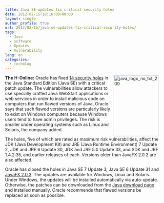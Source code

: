 ```yaml
---
title: Java SE updates fix critical security holes
date: 2012-02-15T18:16:00+00:00
layout: single
author_profile: true
url: 2012/02/15/java-se-updates-fix-critical-security-holes/
tags:
  - Java
  - software
  - Updates
  - Vulnerability
lang: en
categories: 
  - techblog
---
```

[<img title="java_logo_no_txt_200" border="0" alt="java_logo_no_txt_200" align="right" src="http://lh4.ggpht.com/-Q1Btk-dAeww/TzvvaaXvdnI/AAAAAAAAEzw/Cu0cQfi762E/java_logo_no_txt_200_thumb%25255B1%25255D.png?imgmax=800" width="148" height="200" />](http://lh5.ggpht.com/-fUnaqMWttnc/TzvvPY6wJwI/AAAAAAAAEzo/jDc_QKQISZQ/s1600-h/java_logo_no_txt_200%25255B3%25255D.png)**The H-Online:** Oracle has fixed [14 security holes](http://www.oracle.com/technetwork/topics/security/javacpufeb2012verbose-366319.html) in the Java Standard Edition (Java SE) with a critical patch update. The vulnerabilities allow attackers to use specially crafted Java WebStart applications or web services in order to install malicious code on computers that run flawed versions of Java. Oracle says that such flawed versions are particularly likely to exist on Windows computers because Windows users tend to have admin privileges. The risk is smaller under operating systems such as Linux and Solaris, the company added. 

The holes, five of which are rated as maximum risk vulnerabilities, affect the JDK (Java Development Kit) and JRE (Java Runtime Environment) 7 Update 2, JDK and JRE 6 Update 30, JDK and JRE 5.0 Update 33, and SDK and JRE 1.4.2:35, and earlier releases of each. Versions older than JavaFX 2.0.2 are also affected. 

Oracle has closed the holes in Java SE 7 Update 3, Java SE 6 Update 31 and [JavaFX 2.0.3](http://www.oracle.com/technetwork/java/javafx/downloads/index.html). The updates are available for Windows, Linux and Solaris. Under Windows, the updates will be installed automatically via auto-update. Otherwise, the patches can be downloaded from the [Java download page](http://www.oracle.com/technetwork/java/javase/downloads/index.html) and installed manually. Oracle recommends that flawed versions be replaced as soon as possible.